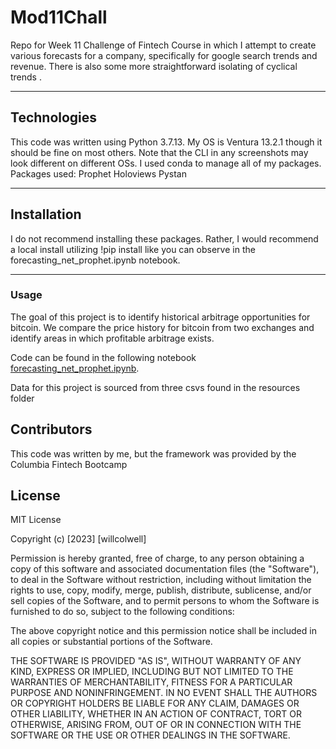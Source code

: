 # Mod11Chall
Repo for Week 11 Challenge of Fintech Course in which I attempt to create various forecasts for a company, specifically for google search trends and revenue. There is also some more straightforward isolating of cyclical trends .

---
## Technologies
This code was written using Python 3.7.13. 
My OS is Ventura 13.2.1 though it should be fine on most others. Note that the CLI in any screenshots may look different on different OSs.
I used conda to manage all of my packages.
Packages used:
Prophet
Holoviews
Pystan


---
## Installation
I do not recommend installing these packages. Rather, I would recommend a local install utilizing !pip install like you can observe in the forecasting_net_prophet.ipynb notebook.




---
### Usage
The goal of this project is to identify historical arbitrage opportunities for bitcoin. We compare the price history for bitcoin from two exchanges and identify areas in which profitable arbitrage exists. 

Code can be found in the following notebook [forecasting_net_prophet.ipynb](https://github.com/wcolwellcol/Mod11Chall/blob/main/forecasting_net_prophet.ipynb).

Data for this project is sourced from three csvs found in the resources folder


## Contributors

This code was written by me, but the framework was provided by the Columbia Fintech Bootcamp

## License

MIT License

Copyright (c) [2023] [willcolwell]

Permission is hereby granted, free of charge, to any person obtaining a copy of this software and associated documentation files (the "Software"), to deal in the Software without restriction, including without limitation the rights to use, copy, modify, merge, publish, distribute, sublicense, and/or sell copies of the Software, and to permit persons to whom the Software is furnished to do so, subject to the following conditions:

The above copyright notice and this permission notice shall be included in all copies or substantial portions of the Software.

THE SOFTWARE IS PROVIDED "AS IS", WITHOUT WARRANTY OF ANY KIND, EXPRESS OR IMPLIED, INCLUDING BUT NOT LIMITED TO THE WARRANTIES OF MERCHANTABILITY, FITNESS FOR A PARTICULAR PURPOSE AND NONINFRINGEMENT. IN NO EVENT SHALL THE AUTHORS OR COPYRIGHT HOLDERS BE LIABLE FOR ANY CLAIM, DAMAGES OR OTHER LIABILITY, WHETHER IN AN ACTION OF CONTRACT, TORT OR OTHERWISE, ARISING FROM, OUT OF OR IN CONNECTION WITH THE SOFTWARE OR THE USE OR OTHER DEALINGS IN THE SOFTWARE.